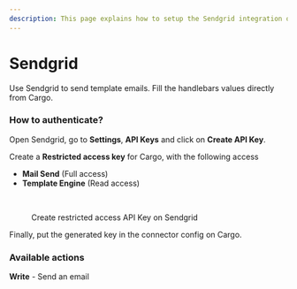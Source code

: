 ```yaml
---
description: This page explains how to setup the Sendgrid integration on Cargo.
---
```


# Sendgrid

Use Sendgrid to send template emails. Fill the handlebars values directly from Cargo.

### How to authenticate?

Open Sendgrid, go to **Settings**, **API Keys** and click on **Create API Key**.

Create a **Restricted access key** for Cargo, with the following access

* &#x20;**Mail Send** (Full access)
* **Template Engine** (Read access)

<figure><img src="../../.gitbook/assets/Capture d’écran 2023-07-11 à 10.45.42.png" alt=""><figcaption><p>Create restricted access API Key on Sendgrid</p></figcaption></figure>

Finally, put the generated key in the connector config on Cargo.

### Available actions

**Write** - Send an email

